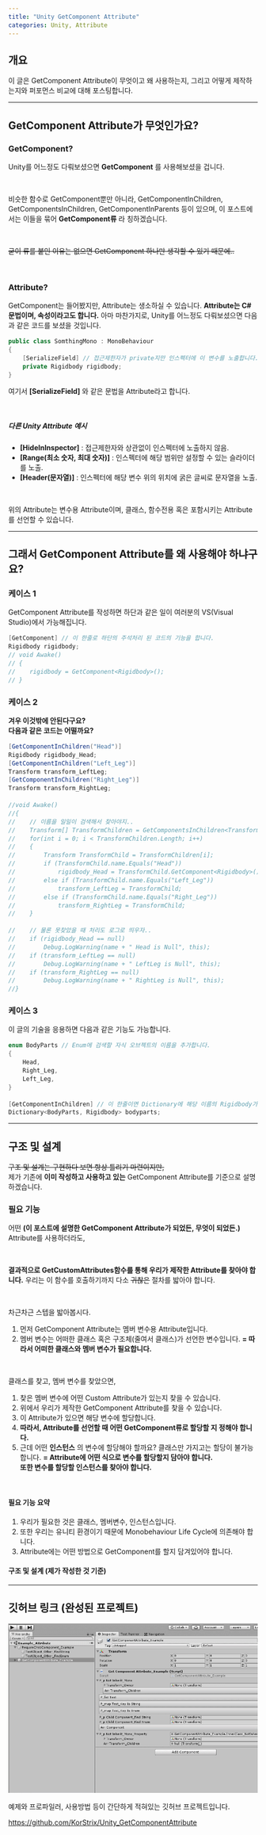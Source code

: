 ```yaml
---
title: "Unity GetComponent Attribute"
categories: Unity, Attribute
---
```


## 개요
이 글은 GetComponent Attribute이 무엇이고 왜 사용하는지,
그리고 어떻게 제작하는지와 퍼포먼스 비교에 대해 포스팅합니다.

---
## GetComponent Attribute가 무엇인가요?
### GetComponent?
Unity를 어느정도 다뤄보셨으면 **GetComponent** 를 사용해보셨을 겁니다.

<br>

비슷한 함수로 GetComponent뿐만 아니라, GetComponentInChildren, GetComponentsInChildren, GetComponentInParents 등이 있으며, 이 포스트에서는 이들을 묶어 **GetComponent류** 라 칭하겠습니다.

<br>

~~굳이 류를 붙인 이유는 없으면 GetComponent 하나만 생각할 수 있기 때문에..~~

<br>

### Attribute?
GetComponent는 들어봤지만, Attribute는 생소하실 수 있습니다.
**Attribute는 C# 문법이며, 속성이라고도 합니다.**
아마 마찬가지로, Unity를 어느정도 다뤄보셨으면 다음과 같은 코드를 보셨을 것입니다.

```csharp
public class SomthingMono : MonoBehaviour
{
    [SerializeField] // 접근제한자가 private지만 인스펙터에 이 변수를 노출합니다.
    private Rigidbody rigidbody;
}
```

여기서 **[SerializeField]** 와 같은 문법을 Attribute라고 합니다.

<br>

##### 다른 Unity Attribute 예시
- **[HideInInspector]** : 접근제한자와 상관없이 인스펙터에 노출하지 않음.
- **[Range(최소 숫자, 최대 숫자)]** : 인스펙터에 해당 범위만 설정할 수 있는 슬라이더를 노출.
- **[Header(문자열)]** : 인스펙터에 해당 변수 위의 위치에 굵은 글씨로 문자열을 노출.

<br>

위의 Attribute는 변수용 Attribute이며, 클래스, 함수전용 혹은 포함시키는 Attribute를 선언할 수 있습니다.

---
## 그래서 GetComponent Attribute를 왜 사용해야 하냐구요?
### 케이스 1
GetComponent Attribute를 작성하면 하단과 같은 일이 여러분의 VS(Visual Studio)에서 가능해집니다.
```csharp
[GetComponent] // 이 한줄로 하단의 주석처리 된 코드의 기능을 합니다.
Rigidbody rigidbody;
// void Awake()
// {
//    rigidbody = GetComponent<Rigidbody>();
// }
```

### 케이스 2
**겨우 이것밖에 안된다구요?** <br>
**다음과 같은 코드는 어떨까요?**
```csharp
[GetComponentInChildren("Head")]
Rigidbody rigidbody_Head;
[GetComponentInChildren("Left_Leg")]
Transform transform_LeftLeg;
[GetComponentInChildren("Right_Leg")]
Transform transform_RightLeg;

//void Awake()
//{
//    // 이름을 일일이 검색해서 찾아야지..
//    Transform[] TransformChildren = GetComponentsInChildren<Transform>();
//    for(int i = 0; i < TransformChildren.Length; i++)
//    {
//        Transform TransformChild = TransformChildren[i];
//        if (TransformChild.name.Equals("Head"))
//            rigidbody_Head = TransformChild.GetComponent<Rigidbody>();
//        else if (TransformChild.name.Equals("Left_Leg"))
//            transform_LeftLeg = TransformChild;
//        else if (TransformChild.name.Equals("Right_Leg"))
//            transform_RightLeg = TransformChild;
//    }

//    // 물론 못찾았을 때 처리도 로그로 띄우자..
//    if (rigidbody_Head == null)
//        Debug.LogWarning(name + " Head is Null", this);
//    if (transform_LeftLeg == null)
//        Debug.LogWarning(name + " LeftLeg is Null", this);
//    if (transform_RightLeg == null)
//        Debug.LogWarning(name + " RightLeg is Null", this);
//}
```

### 케이스 3
이 글의 기술을 응용하면 다음과 같은 기능도 가능합니다.
```csharp
enum BodyParts // Enum에 검색할 자식 오브젝트의 이름을 추가합니다.
{
    Head,
    Right_Leg,
    Left_Leg,
}

[GetComponentInChildren] // 이 한줄이면 Dictionary에 해당 이름의 Rigidbody가 할당됩니다.
Dictionary<BodyParts, Rigidbody> bodyparts;
```

---
## 구조 및 설계
~~구조 및 설계는 구현하다 보면 항상 틀리기 마련이지만,~~ <br>
제가 기존에 **이미 작성하고 사용하고 있는** GetComponent Attribute를 기준으로 설명하겠습니다.

### 필요 기능
어떤 **(이 포스트에 설명한 GetComponent Attribute가 되었든, 무엇이 되었든.)** Attribute를 사용하더라도,

<br>

**결과적으로 GetCustomAttributes함수를 통해 우리가 제작한 Attribute를 찾아야 합니다.**
우리는 이 함수를 호출하기까지 다소 ~~귀찮은~~ 절차를 밟아야 합니다.

<br>

차근차근 스텝을 밟아봅시다.
1. 먼저 GetComponent Attribute는 멤버 변수용 Attribute입니다.
2. 멤버 변수는 어떠한 클래스 혹은 구조체(줄여서 클래스)가 선언한 변수입니다.
**= 따라서 어떠한 클래스와 멤버 변수가 필요합니다.**

<br>

클래스를 찾고, 멤버 변수를 찾았으면,
1. 찾은 멤버 변수에 어떤 Custom Attribute가 있는지 찾을 수 있습니다.
2. 위에서 우리가 제작한 GetComponent Attribute를 찾을 수 있습니다.
3. 이 Attribute가 있으면 해당 변수에 할당합니다.
4. **따라서, Attribute를 선언할 때 어떤 GetComponent류로 할당할 지 정해야 합니다.**
4. 근데 어떤 **인스턴스** 의 변수에 할당해야 할까요? 클래스만 가지고는 할당이 불가능합니다.
**= Attribute에 어떤 식으로 변수를 할당할지 담아야 합니다. <br>
또한 변수를 할당할 인스턴스를 찾아야 합니다.**

<br>

#### 필요 기능 요약
1. 우리가 필요한 것은 클래스, 멤버변수, 인스턴스입니다.
2. 또한 우리는 유니티 환경이기 때문에 Monobehaviour Life Cycle에 의존해야 합니다.
3. Attribute에는 어떤 방법으로 GetComponent를 할지 담겨있어야 합니다.

#### 구조 및 설계 (제가 작성한 것 기준)

---
## 깃허브 링크 (완성된 프로젝트)
![](https://github.com/KorStrix/Unity_GetComponentAttribute/raw/master/Images_ForGhithub/Preview.gif?raw=true)

예제와 프로파일러, 사용방법 등이 간단하게 적혀있는 깃허브 프로젝트입니다.

https://github.com/KorStrix/Unity_GetComponentAttribute
